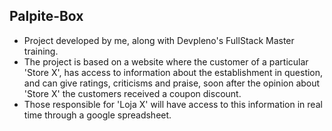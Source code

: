## Palpite-Box

 - Project developed by me, along with Devpleno's FullStack Master training.
 - The project is based on a website where the customer of a particular 'Store X', has access to information about the establishment in question, and can give ratings, criticisms and praise, soon after the opinion about 'Store X' the customers received a coupon discount.
 - Those responsible for 'Loja X' will have access to this information in real time through a google spreadsheet.
